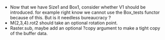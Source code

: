 * Now that we have Size1 and Box1, consider whether V1 should be introduced.
  for example right know we cannot use the Box_tests functor because 
  of this. But is it needless bureaucracy ?  
* M{2,3,4}.rot2 should take an optional rotation point.
* Raster.sub, maybe add an optional ?copy argument to make a tight copy
  of the buffer data.
